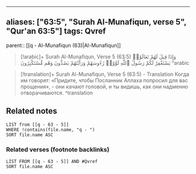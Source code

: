 
---
aliases: ["63:5", "Surah Al-Munafiqun, verse 5", "Qur'an 63:5"]
tags: Qvref
---

parent:: [[q - Al-Munafiqun (63)|Al-Munafiqun]]

> [!arabic]+ Surah Al-Munafiqun, Verse 5 (63:5)
> <span class="quran-arabic">وَإِذَا قِيلَ لَهُمْ تَعَالَوْا۟ يَسْتَغْفِرْ لَكُمْ رَسُولُ ٱللَّهِ لَوَّوْا۟ رُءُوسَهُمْ وَرَأَيْتَهُمْ يَصُدُّونَ وَهُم مُّسْتَكْبِرُونَ</span>
^arabic

> [!translation]+ Surah Al-Munafiqun, Verse 5 (63:5) - Translation
> Когда им говорят: «Придите, чтобы Посланник Аллаха попросил для вас прощения», - они качают головой, и ты видишь, как они надменно отворачиваются.
^translation



## Related notes
```dataview
LIST from [[q - 63 - 5]]
WHERE !contains(file.name, "q - ")
SORT file.name ASC
```

### Related verses (footnote backlinks)
```dataview
LIST FROM [[q - 63 - 5]] AND #Qvref
SORT file.name ASC
```

